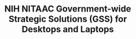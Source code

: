---
highlight: "false" 
title: "NIH NITAAC Government-wide Strategic Solutions (GSS) for Desktops and Laptops"
description: "The GSS systems were implemented for purchase in 2015. A comprehensive refresh process has been deployed every year since in which Agencies provide updates to their requirements, and industry shares its directions and feedback. GSS Version 8 systems have been available since July 2022. GSS Version 9 systems are now available. GSS Version 8 systems will still be offered until they reach end-of-life or are no longer available from the manufacturer."
url-link: "https://nitaac.nih.gov/services/government-wide-strategic-solutions"
type: "HTML"
gov-only: "false"
is-external: "true"
publication-date: "July 01, 2023"
reading-time: "15"
resource-type: "guidance"
filter: "contract-solutions"
audience: "contracts-acquisitions"
branded-offerings: "oem-acquisition-initiatives"
---